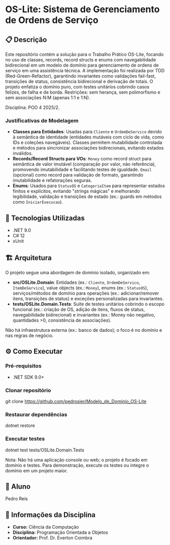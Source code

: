 # OS-Lite: Sistema de Gerenciamento de Ordens de Serviço

## 📋 Descrição

Este repositório contém a solução para o Trabalho Prático OS-Lite, focando no uso de classes, records, record structs e enums com navegabilidade bidirecional em um modelo de domínio para gerenciamento de ordens de serviço em uma assistência técnica. A implementação foi realizada por TDD (Red-Green-Refactor), garantindo invariantes como validações fail-fast, transições de status, consistência bidirecional e derivação de totais. O projeto enfatiza o domínio puro, com testes unitários cobrindo casos felizes, de falha e de borda. Restrições: sem herança, sem polimorfismo e sem associações N:M (apenas 1:1 e 1:N).

Disciplina: POO 4 2025/2.

### Justificativas de Modelagem

- **Classes para Entidades**: Usadas para `Cliente` e `OrdemDeServico` devido à semântica de identidade (entidades mutáveis com ciclo de vida, como IDs e coleções navegáveis). Classes permitem mutabilidade controlada e métodos para sincronizar associações bidirecionais, evitando estados inválidos.
- **Records/Record Structs para VOs**: `Money` como record struct para semântica de valor imutável (comparação por valor, não referência), promovendo imutabilidade e facilitando testes de igualdade. `Email` (opcional) como record para validação de formato, garantindo imutabilidade e refatorações seguras.
- **Enums**: Usados para `StatusOS` e `CategoriaItem` para representar estados finitos e explícitos, evitando "strings mágicas" e melhorando legibilidade, validação e transições de estado (ex.: guards em métodos como `IniciarExecucao`).

## 🚀 Tecnologias Utilizadas

- .NET 9.0
- C# 12
- xUnit

## 🏗️ Arquitetura

O projeto segue uma abordagem de domínio isolado, organizado em:

- **src/OSLite.Domain**: Entidades (ex.: `Cliente`, `OrdemDeServico`, `ItemDeServico`), value objects (ex.: `Money`), enums (ex.: `StatusOS`), serviços/métodos de domínio para operações (ex.: adicionar/remover itens, transições de status) e exceções personalizadas para invariantes.
- **tests/OSLite.Domain.Tests**: Suíte de testes unitários cobrindo o escopo funcional (ex.: criação de OS, adição de itens, fluxos de status, navegabilidade bidirecional) e invariantes (ex.: Money não negativo, quantidades >0, consistência de associações).

Não há infraestrutura externa (ex.: banco de dados); o foco é no domínio e nas regras de negócio.

## ⚙️ Como Executar

### Pré-requisitos

- .NET SDK 9.0+

### Clonar repositório

git clone https://github.com/pedrosier/Modelo_de_Dominio_OS-Lite

### Restaurar dependências

dotnet restore

### Executar testes

dotnet test tests/OSLite.Domain.Tests

Nota: Não há uma aplicação console ou web; o projeto é focado em domínio e testes. Para demonstração, execute os testes ou integre o domínio em um projeto maior.

## 👥 Aluno

Pedro Reis

## 📘 Informações da Disciplina

- **Curso:** Ciência da Computação
- **Disciplina:** Programação Orientada a Objetos
- **Orientador:** Prof. Dr. Everton Coimbra

